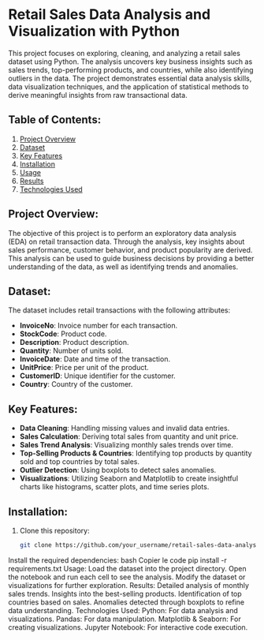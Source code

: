 # Retail Sales Data Analysis and Visualization with Python

This project focuses on exploring, cleaning, and analyzing a retail sales dataset using Python. The analysis uncovers key business insights such as sales trends, top-performing products, and countries, while also identifying outliers in the data. The project demonstrates essential data analysis skills, data visualization techniques, and the application of statistical methods to derive meaningful insights from raw transactional data.

## Table of Contents:
1. [Project Overview](#project-overview)
2. [Dataset](#dataset)
3. [Key Features](#key-features)
4. [Installation](#installation)
5. [Usage](#usage)
6. [Results](#results)
7. [Technologies Used](#technologies-used)

## Project Overview:
The objective of this project is to perform an exploratory data analysis (EDA) on retail transaction data. Through the analysis, key insights about sales performance, customer behavior, and product popularity are derived. This analysis can be used to guide business decisions by providing a better understanding of the data, as well as identifying trends and anomalies.

## Dataset:
The dataset includes retail transactions with the following attributes:
- **InvoiceNo**: Invoice number for each transaction.
- **StockCode**: Product code.
- **Description**: Product description.
- **Quantity**: Number of units sold.
- **InvoiceDate**: Date and time of the transaction.
- **UnitPrice**: Price per unit of the product.
- **CustomerID**: Unique identifier for the customer.
- **Country**: Country of the customer.

## Key Features:
- **Data Cleaning**: Handling missing values and invalid data entries.
- **Sales Calculation**: Deriving total sales from quantity and unit price.
- **Sales Trend Analysis**: Visualizing monthly sales trends over time.
- **Top-Selling Products & Countries**: Identifying top products by quantity sold and top countries by total sales.
- **Outlier Detection**: Using boxplots to detect sales anomalies.
- **Visualizations**: Utilizing Seaborn and Matplotlib to create insightful charts like histograms, scatter plots, and time series plots.

## Installation:
1. Clone this repository:
   ```bash
   git clone https://github.com/your_username/retail-sales-data-analysis.git
Install the required dependencies:
bash
Copier le code
pip install -r requirements.txt
Usage:
Load the dataset into the project directory.
Open the notebook and run each cell to see the analysis.
Modify the dataset or visualizations for further exploration.
Results:
Detailed analysis of monthly sales trends.
Insights into the best-selling products.
Identification of top countries based on sales.
Anomalies detected through boxplots to refine data understanding.
Technologies Used:
Python: For data analysis and visualizations.
Pandas: For data manipulation.
Matplotlib & Seaborn: For creating visualizations.
Jupyter Notebook: For interactive code execution.
